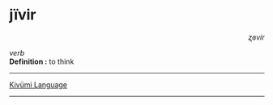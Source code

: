 
# jïvir

<div align="right"><i>ʐɞvir</i></div>

*verb*  
**Definition :** to think  

---

[Kivümi Language](../README.md)

---
